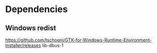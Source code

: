 # Dependencies

## Windows redist

https://github.com/tschoonj/GTK-for-Windows-Runtime-Environment-Installer/releases
lib-dbus-1
